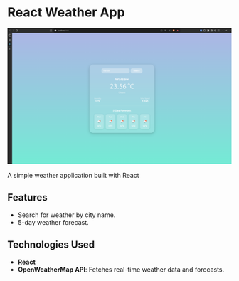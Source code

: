 # React Weather App

![Weather App Screenshot](ss.png)

A simple weather application built with React

## Features

- Search for weather by city name.
- 5-day weather forecast.

## Technologies Used

- **React**
- **OpenWeatherMap API**: Fetches real-time weather data and forecasts.
  
